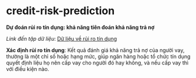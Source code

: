 # credit-risk-prediction

**Dự đoán rủi ro tín dụng: khả năng tiên đoán khả năng trả nợ**

*Link đến tập dữ liệu*: [Dữ liệu về rủi ro tín dụng](link_to_dataset)

**Xác định rủi ro tín dụng**: Kết quả đánh giá khả năng trả nợ của người vay, thường là một chỉ số hoặc hạng mức, giúp ngân hàng hoặc tổ chức tín dụng quyết định liệu họ nên cấp vay cho người đó hay không, và nếu cấp vay thì với điều kiện nào.
